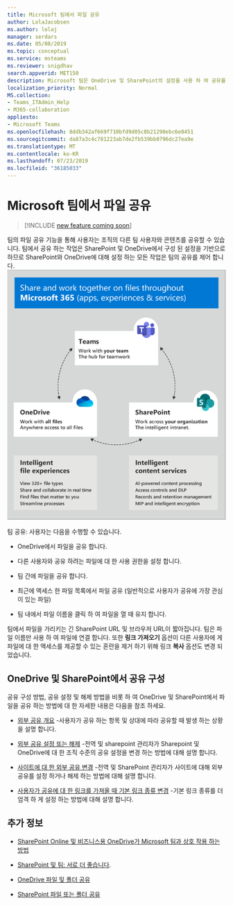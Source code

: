 ```yaml
---
title: Microsoft 팀에서 파일 공유
author: LolaJacobsen
ms.author: lolaj
manager: serdars
ms.date: 05/08/2019
ms.topic: conceptual
ms.service: msteams
ms.reviewer: snigdhav
search.appverid: MET150
description: Microsoft 팀은 OneDrive 및 SharePoint의 설정을 사용 하 여 공유를 제어 합니다.
localization_priority: Normal
MS.collection:
- Teams_ITAdmin_Help
- M365-collaboration
appliesto:
- Microsoft Teams
ms.openlocfilehash: 8ddb342af669f710bfd9d05c8b21290ebc6e0451
ms.sourcegitcommit: da87a3c4c781223ab7de2fb539bb0796dc27ea9e
ms.translationtype: MT
ms.contentlocale: ko-KR
ms.lasthandoff: 07/23/2019
ms.locfileid: "36185033"
---
```

# <a name="sharing-files-in-microsoft-teams"></a>Microsoft 팀에서 파일 공유

> [!INCLUDE [new feature coming soon](includes/new-feature-coming-soon-article.md)]

팀의 파일 공유 기능을 통해 사용자는 조직의 다른 팀 사용자와 콘텐츠를 공유할 수 있습니다. 팀에서 공유 하는 작업은 SharePoint 및 OneDrive에서 구성 된 설정을 기반으로 하므로 SharePoint와 OneDrive에 대해 설정 하는 모든 작업은 팀의 공유를 제어 합니다.
![팀과 비즈니스용 OneDrive 및 SharePoint 간의 파일 공유가 작동 하는 방식을 나타내는 다이어그램](media/sharing-files-in-teams-image1.png)

팀 공유: 사용자는 다음을 수행할 수 있습니다.

- OneDrive에서 파일을 공유 합니다.

- 다른 사용자와 공유 하려는 파일에 대 한 사용 권한을 설정 합니다.

- 팀 간에 파일을 공유 합니다.

- 최근에 액세스 한 파일 목록에서 파일 공유 (일반적으로 사용자가 공유에 가장 관심이 있는 파일)

- 팀 내에서 파일 이름을 클릭 하 여 파일을 열 때 유지 합니다.

팀에서 파일을 가리키는 긴 SharePoint URL 및 브라우저 URL이 짧아집니다. 팀은 파일 이름만 사용 하 여 파일에 연결 합니다. 또한 **링크 가져오기** 옵션이 다른 사용자에 게 파일에 대 한 액세스를 제공할 수 있는 혼란을 제거 하기 위해 링크 **복사** 옵션도 변경 되었습니다.

## <a name="configure-sharing-in-onedrive-and-sharepoint"></a>OneDrive 및 SharePoint에서 공유 구성

공유 구성 방법, 공유 설정 및 해제 방법을 비롯 하 여 OneDrive 및 SharePoint에서 파일을 공유 하는 방법에 대 한 자세한 내용은 다음을 참조 하세요.

- [외부 공유 개요](https://docs.microsoft.com/sharepoint/external-sharing-overview) -사용자가 공유 하는 항목 및 상대에 따라 공유할 때 발생 하는 상황을 설명 합니다.

- [외부 공유 설정 또는 해제](https://docs.microsoft.com/sharepoint/turn-external-sharing-on-or-off) -전역 및 sharepoint 관리자가 Sharepoint 및 OneDrive에 대 한 조직 수준의 공유 설정을 변경 하는 방법에 대해 설명 합니다.

- [사이트에 대 한 외부 공유 변경](https://docs.microsoft.com/sharepoint/change-external-sharing-site) -전역 및 SharePoint 관리자가 사이트에 대해 외부 공유를 설정 하거나 해제 하는 방법에 대해 설명 합니다.

- [사용자가 공유에 대 한 링크를 가져올 때 기본 링크 종류 변경](https://docs.microsoft.com/sharepoint/change-default-sharing-link) -기본 링크 종류를 더 엄격 하 게 설정 하는 방법에 대해 설명 합니다.

## <a name="more-information"></a>추가 정보

- [SharePoint Online 및 비즈니스용 OneDrive가 Microsoft 팀과 상호 작용 하는 방법](sharepoint-onedrive-interact.md)

- [SharePoint 및 팀: 서로 더 좋습니다](https://techcommunity.microsoft.com/t5/Microsoft-SharePoint-Blog/SharePoint-and-Teams-Better-Together/ba-p/189593).

- [OneDrive 파일 및 폴더 공유](https://support.office.com/article/Share-OneDrive-files-and-folders-9fcc2f7d-de0c-4cec-93b0-a82024800c07#OS_Type=OneDrive_-_Business)

- [SharePoint 파일 또는 폴더 공유](https://support.office.com/article/share-sharepoint-files-or-folders-1fe37332-0f9a-4719-970e-d2578da4941c)

